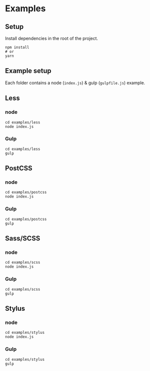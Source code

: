 # Examples

## Setup

Install dependencies in the root of the project.

```shell
npm install
# or
yarn
```

## Example setup

Each folder contains a node (`index.js`) & gulp (`gulpfile.js`) example.

## Less

### node

```shell
cd examples/less
node index.js
```

### Gulp

```shell
cd examples/less
gulp
```


## PostCSS

### node

```shell
cd examples/postcss
node index.js
```

### Gulp

```shell
cd examples/postcss
gulp
```


## Sass/SCSS

### node

```shell
cd examples/scss
node index.js
```

### Gulp

```shell
cd examples/scss
gulp
```


## Stylus

### node

```shell
cd examples/stylus
node index.js
```

### Gulp

```shell
cd examples/stylus
gulp
```
